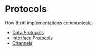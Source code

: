 # Protocols

How thrift implementations communicate.

- [Data Protocols](data)
- [Interface Protocols](interface)
- [Channels](channel)
